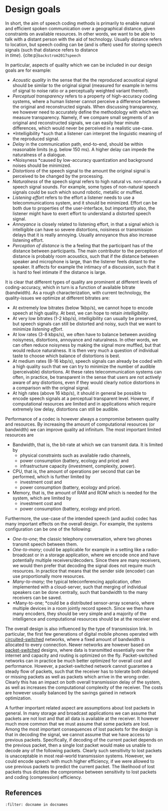 # Design goals


In short, the aim of speech coding methods is primarily to enable
natural and efficient spoken communication over a geographical distance,
given constraints on available resources. In other words, we want to be
able to talk with a distant person with the aid of technology. Usually
distance refers to location, but speech coding can be (and is often)
used for storing speech signals (such that distance refers to distance
in *time*). {cite:p}`backstrom2017speech`

In particular, aspects of quality which we can be included in our design
goals are for example:

-   *Acoustic quality* in the sense that the the reproduced acoustical
    signal should be similar to the original signal (measured for
    example in terms of signal to noise ratio or a perceptually weighted
    variant thereof).
-   *Perceptual transparency* refers to a property of high-accuracy
    coding systems, where a human listener cannot perceive a difference
    between the original and reconstructed signals. When discussing
    transparency, we however need to accurately define the methodology
    with which we measure transparency. Namely, if we compare small
    segments of an original and reconstructed signals, we can easily
    hear minute differences, which would never be perceived in a
    realistic use-case.
-   *Intelligibility *such that a listener can interpret the linguistic
    meaning of the reproduced signal.
-   *Delay* in the communication path, end-to-end, should be within
    reasonable limits (e.g. below 150 ms). A higher delay can impede the
    naturalness of a dialogue.
-   *Noisyness *caused by low-accuracy quantization and background
    noises should be minimized.
-   *Distortions* of the speech signal to the amount the original signal
    is perceived to be changed by the processing. 
-   *Naturalness* of the speech signal refers to high natural vs.
    non-natural a speech signal sounds. For example, some types of
    non-natural speech signals could be such which sound robotic,
    metallic or muffled.
-   *Listening effort* refers to the effort a listener needs to use a
    telecommunications system, and it should be minimized. Effort can be
    both due to properties of the user-interface, but importantly also,
    the listener might have to exert effort to understand a distorted
    speech signal.
-   *Annoyance* is closely related to listening effort, in that a signal
    which is intelligible can have so severe distortions, noisiness or
    transmission delays that it is really annoying. Usually annoyance
    thus also increase listening effort. 
-   *Perception of distance* is the a feeling that the participant has
    of the distance between participants. The main contributor to the
    perception of distance is probably room acoustics, such that if the
    distance between speaker and microphone is large, than the listener
    feels distant to the speaker. It affects for example the intimacy of
    a discussion, such that it is hard to feel intimate if the distance
    is large.

It is clear that different types of quality are prominent at different
levels of coding-accuracy, which in turn is a function of available
bitrate (bandwidth). As a rough characterization, with current
technology, the quality-issues we optimize at different bitrates are:

-   At extremely low bitrates (below 1kbp/s), we cannot hope to encode
    speech at high quality. At best, we can hope to retain
    *intelligibility*. 
-   At very low bitrates (1-2 kbp/s), intelligibility can usually be
    preserved, but speech signals can still be distorted and noisy, such
    that we want to minimize *listening effort*.
-   At low rates (3-8 kbps/s), we often have to balance between avoiding
    noisyness, distortions, annoyance and naturalness. In other words,
    we can often reduce noisyness by making the signal more muffled, but
    that would reduce naturalness. It is then very much a question of
    individual taste to choose which balance of distortions is best.
-   At medium rates (8-16 kbp/s), speech signals can already be coded
    with a high quality such that we can try to minimize the number of
    audible (perceivable) distortions. At these rates telecommunication
    systems can often, in practice, be transparent in the sense that
    users are not actively aware of any distortions, even if they would
    clearly notice distortions in a comparison with the original signal.
-   At high rates (above 16 kbp/s), it should in general be possible to
    encode speech signals at a perceptual transparent level. However, if
    computational resources are limited and in applications which
    require extremely low delay, distortions can still be audible.

Performance of a codec is however always a compromise between quality
and resources. By increasing the amount of computational resources (or
bandwidth) we can improve quality ad infinitum. The most important
limited resources are

-   Bandwidth, that is, the bit-rate at which we can transmit data. It
    is limited by 
    -   physical constraints such as available radio channels,
    -   power consumption (battery, ecology and price) and
    -   infrastructure capacity (investment, complexity, power).
-   CPU, that is, the amount of operations per second that can be
    performed, which is further limited by
    -   investment cost and
    -   power consumption (battery, ecology and price).
-   Memory, that is, the amount of RAM and ROM which is needed for the
    system, which are limited by
    -   investment cost and
    -   power consumption (battery, ecology and price).

Furthermore, the use-case of the intended speech (and audio) codec has
many important effects on the overall design. For example, the systems
configuration can be one of the following:

-   *One-to-one*; the classic telephony conversation, where two phones
    transmit speech between them. 
-   *One-to-many*; could be applicable for example in a setting like a
    radio-broadcast or in a storage application, where we encode once
    and have potentially multiple receivers/decoders. Since there are
    many receivers, we would then prefer that decoding the signal does
    not require much resources. In practice that means that the sender
    side (encoder) can use proportionally more resources.
-   *Many-to-many;* the typical teleconferencing application, often
    implemented with a cloud-server, such that merging of individual
    speakers can be done centrally, such that bandwidth to the many
    receivers can be saved.
-   *Many-to-one; *could be a distributed sensor-array scenario, where
    multiple devices in a room jointly record speech. Since we then have
    many encoders, they should be very simple and a majority of the
    intelligence and computational resources should be at the receiver
    end.

The overall design is also influenced by the type of transmission link.
In particular, the first few generations of digital mobile phones
operated with
[circuited-switched](https://en.wikipedia.org/wiki/Circuit_switching)
networks, where a fixed amount of bandwidth is allocated to every
connection. Newer networks are however based on
[packet-switched](https://en.wikipedia.org/wiki/Packet_switching)
designs, where data is transmitted essentially over the internet and
capacity and routing is optimized on the fly. Packet-switched networks
can in practice be much better optimized for overall cost and
performance. However, a packet-switched network cannot guarantee a
steady flow of packets, such that the receiver has to tolerate both
delayed or missing packets as well as packets which arrive in the wrong
order. Clearly this has an impact on both overall transmission delay of
the system, as well as increases the computational complexity of the
receiver. The costs are however usually balanced by the savings gained
in network optimization.

A further important related aspect are assumptions about lost packets in
general. In many storage and broadcast applications we can assume that
packets are not lost and that all data is available at the receiver. It
however much more common that we must assume that some packets are lost.
Among the most important consequences of lost packets for the design is
that in decoding the signal, we cannot assume that we have access to
previous packets. Specifically, if decoding of the current packet
depends on the previous packet, then a single lost packet would make us
unable to decode any of the following packets. Clearly such sensitivity
to lost packets is unacceptable in most real-world transmission systems.
However, we could encode speech with much higher efficiency, if we were
allowed to use previous packets to predict the current packet. The
likelihood of lost packets thus dictates the compromise between
sensitivity to lost packets and coding (compression) efficiency.


## References
```{bibliography}
:filter: docname in docnames
```
